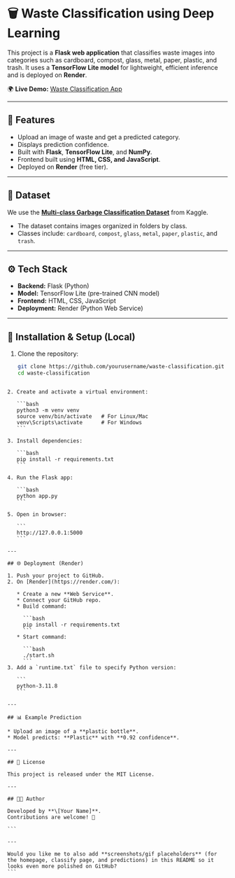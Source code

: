 
# 🗑️ Waste Classification using Deep Learning

This project is a **Flask web application** that classifies waste images into categories such as cardboard, compost, glass, metal, paper, plastic, and trash. It uses a **TensorFlow Lite model** for lightweight, efficient inference and is deployed on **Render**.  

🌍 **Live Demo:** [Waste Classification App](https://waste-classification-3.onrender.com)  

---

## 📌 Features
- Upload an image of waste and get a predicted category.  
- Displays prediction confidence.  
- Built with **Flask**, **TensorFlow Lite**, and **NumPy**.  
- Frontend built using **HTML, CSS, and JavaScript**.  
- Deployed on **Render** (free tier).  

---

## 📂 Dataset
We use the **[Multi-class Garbage Classification Dataset](https://www.kaggle.com/datasets/vishallazrus/multi-class-garbage-classification-dataset?utm_source=chatgpt.com)** from Kaggle.  

- The dataset contains images organized in folders by class.  
- Classes include: `cardboard`, `compost`, `glass`, `metal`, `paper`, `plastic`, and `trash`.  

---

## ⚙️ Tech Stack
- **Backend:** Flask (Python)  
- **Model:** TensorFlow Lite (pre-trained CNN model)  
- **Frontend:** HTML, CSS, JavaScript  
- **Deployment:** Render (Python Web Service)  

---

## 🚀 Installation & Setup (Local)
1. Clone the repository:
   ```bash
   git clone https://github.com/yourusername/waste-classification.git
   cd waste-classification
````

2. Create and activate a virtual environment:

   ```bash
   python3 -m venv venv
   source venv/bin/activate   # For Linux/Mac
   venv\Scripts\activate      # For Windows
   ```

3. Install dependencies:

   ```bash
   pip install -r requirements.txt
   ```

4. Run the Flask app:

   ```bash
   python app.py
   ```

5. Open in browser:

   ```
   http://127.0.0.1:5000
   ```

---

## 🌐 Deployment (Render)

1. Push your project to GitHub.
2. On [Render](https://render.com/):

   * Create a new **Web Service**.
   * Connect your GitHub repo.
   * Build command:

     ```bash
     pip install -r requirements.txt
     ```
   * Start command:

     ```bash
     ./start.sh
     ```
3. Add a `runtime.txt` file to specify Python version:

   ```
   python-3.11.8
   ```

---

## 📊 Example Prediction

* Upload an image of a **plastic bottle**.
* Model predicts: **Plastic** with **0.92 confidence**.

---

## 📜 License

This project is released under the MIT License.

---

## 👩‍💻 Author

Developed by **\[Your Name]**.
Contributions are welcome! 🚀

```

---

Would you like me to also add **screenshots/gif placeholders** (for the homepage, classify page, and predictions) in this README so it looks even more polished on GitHub?
```
